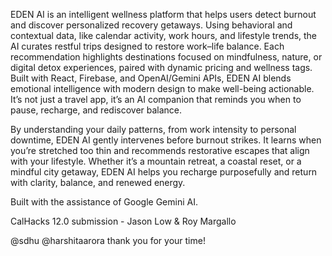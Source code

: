
EDEN AI is an intelligent wellness platform that helps users detect burnout and discover personalized recovery getaways. Using behavioral and contextual data, like calendar activity, work hours, and lifestyle trends, the AI curates restful trips designed to restore work–life balance. Each recommendation highlights destinations focused on mindfulness, nature, or digital detox experiences, paired with dynamic pricing and wellness tags. 
Built with React, Firebase, and OpenAI/Gemini APIs, EDEN AI blends emotional intelligence with modern design to make well-being actionable. It’s not just a travel app, it’s an AI companion that reminds you when to pause, recharge, and rediscover balance.

By understanding your daily patterns, from work intensity to personal downtime, EDEN AI gently intervenes before burnout strikes. It learns when you’re stretched too thin and recommends restorative escapes that align with your lifestyle. Whether it’s a mountain retreat, a coastal reset, or a mindful city getaway, EDEN AI helps you recharge purposefully and return with clarity, balance, and renewed energy.

Built with the assistance of Google Gemini AI. 

CalHacks 12.0 submission - Jason Low & Roy Margallo

@sdhu @harshitaarora
thank you for your time!

